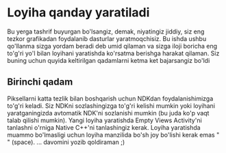 # Loyiha qanday yaratiladi

Bu yerga tashrif buyurgan bo'lsangiz, demak, niyatingiz jiddiy, siz eng tezkor grafikadan
foydalanib dasturlar yaratmoqchisiz. Bu ishda ushbu qo'llanma sizga yordam beradi deb
umid qilaman va sizga iloji boricha eng to'g'ri yo'l bilan loyihani yaratishda ko'rsatma berishga
harakat qilaman. Siz buning uchun quyida keltirilgan qadamlarni ketma ket bajarsangiz bo'ldi

## Birinchi qadam

Piksellarni katta tezlik bilan boshqarish uchun NDKdan foydalanishimizga to'g'ri keladi.
Siz NDKni sozlashingizga to'g'ri kelishi mumkin yoki loyihani yaratganingizda avtomatik NDK'ni
sozlanishi mumkin (bu juda ko'p vaqt talab qilishi mumkin).
Yangi loyiha yaratishda Empty Views Activity'ni tanlashni o'rniga Native C++'ni tanlashingiz kerak.
Loyiha yaratishda muammo bo'lmasligi uchun loyiha manzilida bo'sh joy bo'lishi kerak emas " " (space).
...
davomini yozib qoldiraman ;)